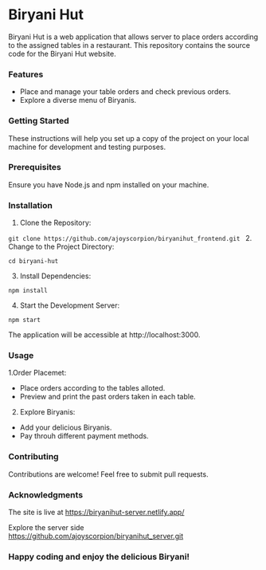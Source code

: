 # Biryani Hut
Biryani Hut is a web application that allows server to place orders according to the assigned tables in a restaurant. This repository contains the source code for the Biryani Hut website.

### Features
- Place and manage your table orders and check previous orders.
- Explore a diverse menu of Biryanis.

### Getting Started
These instructions will help you set up a copy of the project on your local machine for development and testing purposes.

### Prerequisites
Ensure you have Node.js and npm installed on your machine.
### Installation
1. Clone the Repository:

`git clone https://github.com/ajoyscorpion/biryanihut_frontend.git
`
2. Change to the Project Directory:

`cd biryani-hut`

3. Install Dependencies:

`npm install`

4. Start the Development Server:

`npm start`

The application will be accessible at http://localhost:3000.

### Usage

1.Order Placemet:
  - Place orders according to the tables alloted.
  - Preview and print the past orders taken in each table.
2. Explore Biryanis:
  - Add your delicious Biryanis.
  - Pay throuh different payment methods.

### Contributing
Contributions are welcome! Feel free to submit pull requests.

### Acknowledgments

The site is live at https://biryanihut-server.netlify.app/

Explore the server side https://github.com/ajoyscorpion/biryanihut_server.git


### Happy coding and enjoy the delicious Biryani! 

